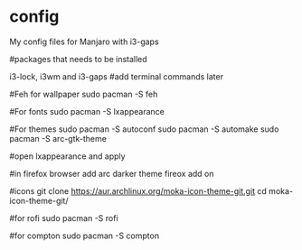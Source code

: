 # config
My config files for Manjaro with i3-gaps


#packages that needs to be installed

i3-lock, i3wm and i3-gaps #add terminal commands later

#Feh for wallpaper
sudo pacman -S feh

#For fonts
sudo pacman -S lxappearance

#For themes
sudo pacman -S autoconf
sudo pacman -S automake
sudo pacman -S arc-gtk-theme

#open lxappearance and apply

#in firefox browser add arc darker theme fireox add on

#icons
git clone https://aur.archlinux.org/moka-icon-theme-git.git
cd moka-icon-theme-git/

#for rofi
sudo pacman -S rofi

#for compton
sudo pacman -S compton
